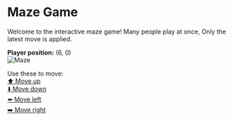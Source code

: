 # Maze Game  
Welcome to the interactive maze game! Many people play at once, Only the latest move is applied.

**Player position:** (6, 0)  
![Maze](https://github-maze-game.vercel.app/images/pos_6_0.png?t=1760624798496)

Use these to move:  
[⬆️ Move up](https://github-maze-game.vercel.app/move/6_0_w)  
[⬇️ Move down](https://github-maze-game.vercel.app/move/6_0_s)  
[⬅️ Move left](https://github-maze-game.vercel.app/move/6_0_a)  
[➡️ Move right](https://github-maze-game.vercel.app/move/6_0_d)
